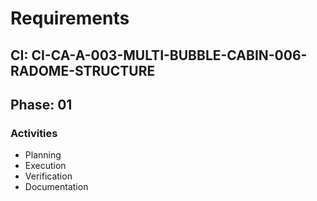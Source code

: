 # Requirements

## CI: CI-CA-A-003-MULTI-BUBBLE-CABIN-006-RADOME-STRUCTURE
## Phase: 01

### Activities
- Planning
- Execution
- Verification
- Documentation
